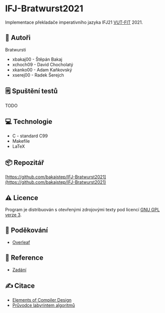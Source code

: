 # IFJ-Bratwurst2021
Implementace překladače imperativního jazyka IFJ21 [VUT-FIT][fit] 2021.


## :bust_in_silhouette: Autoři

Bratwursti

- xbakaj00 - Štěpán Bakaj
- xchoch09 - David Chocholatý
- xkanko00 - Adam Kaňkovský
- xserej00 - Radek Šerejch

## :spiral_notepad: Spuštění testů
TODO

## :computer: Technologie
* C - standard C99
* Makefile
* LaTeX

## :package: Repozitář
[https://github.com/bakajstep/IFJ-Bratwurst2021](https://github.com/bakajstep/IFJ-Bratwurst2021)

## :warning: Licence

Program je distribuován s otevřenými zdrojovými texty pod licencí [GNU GPL verze 3][gpl].

## :clap: Poděkování
* [Overleaf](https://www.overleaf.com/)

## :page_with_curl: Reference
* [Zadání][zadani]

## :writing_hand: Citace
* [Elements of Compiler Design][elements]
* [Průvodce labyrintem algoritmů][pruvodce]

[fit]: https://www.fit.vut.cz/.en "VUT-FIT"
[gpl]: https://github.com/bakajstep/IFJ-Bratwurst2021/blob/main/LICENSE "License"
[zadani]: https://github.com/bakajstep/IFJ-Bratwurst2021/tree/main/doc/zadani/ifj2021.pdf "Zadání"
[elements]: http://pruvodce.ucw.cz/static/pruvodce.pdf "Průvodce labyrintem algoritmů"
[pruvodce]: https://www.fit.vut.cz/research/publication/8538/.cs "Elements of Compiler Design"

